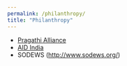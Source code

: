 ```yaml
---
permalink: /philanthropy/
title: "Philanthropy"
---
```


- [Pragathi Alliance](https://www.pragathialliance.org/)
- [AID India](https://aidindia.org/)
- SODEWS (http://www.sodews.org/)
